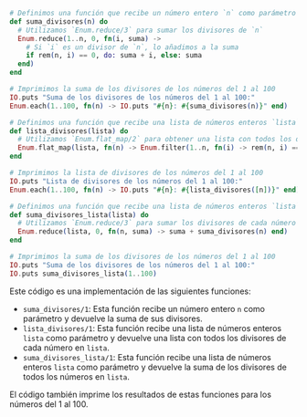 ```elixir
# Definimos una función que recibe un número entero `n` como parámetro
def suma_divisores(n) do
  # Utilizamos `Enum.reduce/3` para sumar los divisores de `n`
  Enum.reduce(1..n, 0, fn(i, suma) ->
    # Si `i` es un divisor de `n`, lo añadimos a la suma
    if rem(n, i) == 0, do: suma + i, else: suma
  end)
end

# Imprimimos la suma de los divisores de los números del 1 al 100
IO.puts "Suma de los divisores de los números del 1 al 100:"
Enum.each(1..100, fn(n) -> IO.puts "#{n}: #{suma_divisores(n)}" end)

# Definimos una función que recibe una lista de números enteros `lista` como parámetro
def lista_divisores(lista) do
  # Utilizamos `Enum.flat_map/2` para obtener una lista con todos los divisores de cada número en `lista`
  Enum.flat_map(lista, fn(n) -> Enum.filter(1..n, fn(i) -> rem(n, i) == 0 end) end)
end

# Imprimimos la lista de divisores de los números del 1 al 100
IO.puts "Lista de divisores de los números del 1 al 100:"
Enum.each(1..100, fn(n) -> IO.puts "#{n}: #{lista_divisores([n])}" end)

# Definimos una función que recibe una lista de números enteros `lista` como parámetro
def suma_divisores_lista(lista) do
  # Utilizamos `Enum.reduce/3` para sumar los divisores de cada número en `lista`
  Enum.reduce(lista, 0, fn(n, suma) -> suma + suma_divisores(n) end)
end

# Imprimimos la suma de los divisores de los números del 1 al 100
IO.puts "Suma de los divisores de los números del 1 al 100:"
IO.puts suma_divisores_lista(1..100)
```

Este código es una implementación de las siguientes funciones:

* `suma_divisores/1`: Esta función recibe un número entero `n` como parámetro y devuelve la suma de sus divisores.
* `lista_divisores/1`: Esta función recibe una lista de números enteros `lista` como parámetro y devuelve una lista con todos los divisores de cada número en `lista`.
* `suma_divisores_lista/1`: Esta función recibe una lista de números enteros `lista` como parámetro y devuelve la suma de los divisores de todos los números en `lista`.

El código también imprime los resultados de estas funciones para los números del 1 al 100.